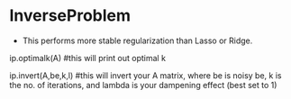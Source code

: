 # InverseProblem

* This performs more stable regularization than Lasso or Ridge.

ip.optimalk(A) #this will print out optimal k

ip.invert(A,be,k,l) #this will invert your A matrix, where be is noisy be, k is the no. of iterations, and lambda is your dampening effect (best set to 1)
